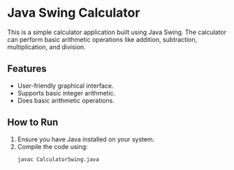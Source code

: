 # Java Swing Calculator

This is a simple calculator application built using Java Swing. The calculator can perform basic arithmetic operations like addition, subtraction, multiplication, and division.

## Features
- User-friendly graphical interface.
- Supports basic integer arithmetic.
- Does basic arithmetic operations.

## How to Run
1. Ensure you have Java installed on your system.
2. Compile the code using:
   ```bash
   javac CalculatorSwing.java
